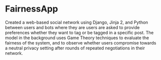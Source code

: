 # FairnessApp

Created a web-based social network using Django, Jinja 2, and Python between users and bots where they are users are asked to 
provide preferences whether they want to tag or be tagged in a specific post. The model in the background uses Game Theory 
techniques to evaluate the fairness of the system, and to observe whether users compromise towards a neutral privacy setting
after rounds of repeated negotiations in their network. 
